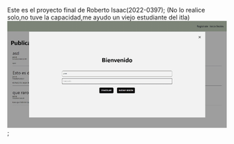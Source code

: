Este es el proyecto final de Roberto Isaac(2022-0397);
(No lo realice solo,no tuve la capacidad,me ayudo un viejo estudiante del itla)
![2021-08-18-00-05-18](Img/Proyecto-final.png);
